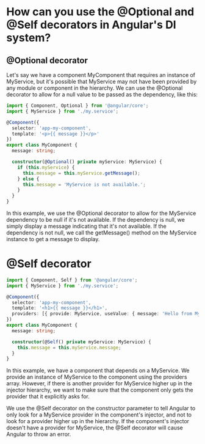 # How can you use the @Optional and @Self decorators in Angular's DI system?

## @Optional decorator

Let's say we have a component MyComponent that requires an instance of MyService, but it's possible that MyService may not have been provided by any module or component in the hierarchy. We can use the @Optional decorator to allow for a null value to be passed as the dependency, like this:

```typescript
import { Component, Optional } from '@angular/core';
import { MyService } from './my.service';

@Component({
  selector: 'app-my-component',
  template: '<p>{{ message }}</p>'
})
export class MyComponent {
  message: string;

  constructor(@Optional() private myService: MyService) {
    if (this.myService) {
      this.message = this.myService.getMessage();
    } else {
      this.message = 'MyService is not available.';
    }
  }
}
```

In this example, we use the @Optional decorator to allow for the MyService dependency to be null if it's not available. If the dependency is null, we simply display a message indicating that it's not available. If the dependency is not null, we call the getMessage() method on the MyService instance to get a message to display.

# @Self decorator

```typescript
import { Component, Self } from '@angular/core';
import { MyService } from './my.service';

@Component({
  selector: 'app-my-component',
  template: '<h1>{{ message }}</h1>',
  providers: [{ provide: MyService, useValue: { message: 'Hello from MyService!' } }]
})
export class MyComponent {
  message: string;

  constructor(@Self() private myService: MyService) {
    this.message = this.myService.message;
  }
}
```

In this example, we have a component that depends on a MyService. We provide an instance of MyService to the component using the providers array. However, if there is another provider for MyService higher up in the injector hierarchy, we want to make sure that the component only gets the provider that it explicitly asks for.

We use the @Self decorator on the constructor parameter to tell Angular to only look for a MyService provider in the component's injector, and not to look for a provider higher up in the hierarchy. If the component's injector doesn't have a provider for MyService, the @Self decorator will cause Angular to throw an error.